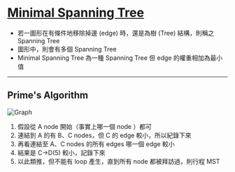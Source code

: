 [Minimal Spanning Tree](Code/MST.js)
===
* 若一圖形在有條件地移除掉邊 (edge) 時，還是為樹 (Tree) 結構，則稱之 Spanning Tree
* 圖形中，則會有多個 Spanning Tree
* Minimal Spanning Tree 為一種 Spanning Tree 但 edge 的權重相加為最小值
---

## Prime's Algorithm
![Graph](https://imgur.com/jqpluQT.png)

1. 假設從 A node 開始（事實上哪一個 node ）都可
2. 連結到 A 的有 B、C nodes，但 C 的 edge 較小，所以紀錄下來
3. 再看連結至 A、C nodes 的所有 edges 哪一個 edge 較小
4. 結果是 C->D(5) 較小，記錄下來
5. 以此類推，但不能有 loop 產生，直到所有 node 都被拜訪過，則行程 MST
